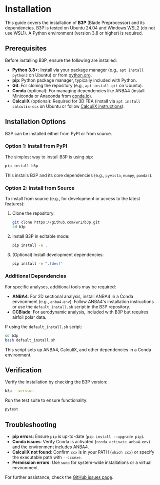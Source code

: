 # Installation

This guide covers the installation of **B3P** (Blade Preprocessor) and its dependencies. B3P is tested on Ubuntu 24.04 and Windows WSL2 (do not use WSL1). A Python environment (version 3.8 or higher) is required.

## Prerequisites

Before installing B3P, ensure the following are installed:
- **Python 3.8+**: Install via your package manager (e.g., `apt install python3` on Ubuntu) or from [python.org](https://www.python.org).
- **pip**: Python package manager, typically included with Python.
- **Git**: For cloning the repository (e.g., `apt install git` on Ubuntu).
- **Conda** (optional): For managing dependencies like ANBA4 (install Miniconda or Anaconda from [conda.io](https://conda.io)).
- **CalculiX** (optional): Required for 3D FEA (install via `apt install calculix-ccx` on Ubuntu or follow [CalculiX instructions](http://www.calculix.de)).

## Installation Options

B3P can be installed either from PyPI or from source.

### Option 1: Install from PyPI

The simplest way to install B3P is using pip:

```bash
pip install b3p
```

This installs B3P and its core dependencies (e.g., `pyvista`, `numpy`, `pandas`).

### Option 2: Install from Source

To install from source (e.g., for development or access to the latest features):

1. Clone the repository:
   ```bash
   git clone https://github.com/wr1/b3p.git
   cd b3p
   ```

2. Install B3P in editable mode:
   ```bash
   pip install -e .
   ```

3. (Optional) Install development dependencies:
   ```bash
   pip install -e ".[dev]"
   ```

### Additional Dependencies

For specific analyses, additional tools may be required:
- **ANBA4**: For 2D sectional analysis, install ANBA4 in a Conda environment (e.g., `anba4-env`). Follow ANBA4's installation instructions or use the `default_install.sh` script in the B3P repository.
- **CCBlade**: For aerodynamic analysis, included with B3P but requires airfoil polar data.

If using the `default_install.sh` script:

```bash
cd b3p
bash default_install.sh
```

This script sets up ANBA4, CalculiX, and other dependencies in a Conda environment.

## Verification

Verify the installation by checking the B3P version:

```bash
b3p --version
```

Run the test suite to ensure functionality:

```bash
pytest
```

## Troubleshooting

- **pip errors**: Ensure `pip` is up-to-date (`pip install --upgrade pip`).
- **Conda issues**: Verify Conda is activated (`conda activate anba4-env`) and the environment includes ANBA4.
- **CalculiX not found**: Confirm `ccx` is in your PATH (`which ccx`) or specify the executable path with `--ccxexe`.
- **Permission errors**: Use `sudo` for system-wide installations or a virtual environment.

For further assistance, check the [GitHub issues page](https://github.com/wr1/b3p/issues).

